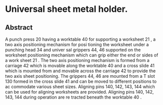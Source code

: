 # Universal sheet metal holder.

## Abstract
A punch press 20 having a worktable 40 for supporting a worksheet 21 , a two axis positioning mechanism for posi tioning the worksheet under a punching head 34 and univer sal grippers 44, 46 supported on the worksheet positioning mechanism which can grip either the end or sides of a work sheet 21 . The two axis positioning mechanism is formed from a carriage 42 which is movable along the worktable 40 and a cross slide 41 which is mounted from and movable across the carriage 42 to provide the two axis sheet positioning. The grippers 44, 46 are mounted from a T slot 130 formed in the cross slide 41 and can be moved to different positions to ac commodate various sheet sizes. Aligning pins 140, 142, 143, 144 which can be used for aligning worksheets are provided. Aligning pins 140, 142, 143, 144 during operation are re tracted beneath the worktable 40 .